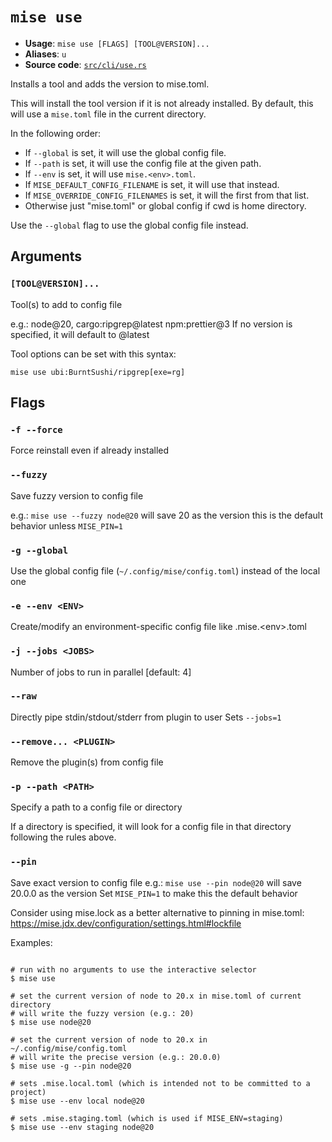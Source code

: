 # `mise use`

- **Usage**: `mise use [FLAGS] [TOOL@VERSION]...`
- **Aliases**: `u`
- **Source code**: [`src/cli/use.rs`](https://github.com/jdx/mise/blob/main/src/cli/use.rs)

Installs a tool and adds the version to mise.toml.

This will install the tool version if it is not already installed.
By default, this will use a `mise.toml` file in the current directory.

In the following order:

- If `--global` is set, it will use the global config file.
- If `--path` is set, it will use the config file at the given path.
- If `--env` is set, it will use `mise.<env>.toml`.
- If `MISE_DEFAULT_CONFIG_FILENAME` is set, it will use that instead.
- If `MISE_OVERRIDE_CONFIG_FILENAMES` is set, it will the first from that list.
- Otherwise just "mise.toml" or global config if cwd is home directory.

Use the `--global` flag to use the global config file instead.

## Arguments

### `[TOOL@VERSION]...`

Tool(s) to add to config file

e.g.: node@20, cargo:ripgrep@latest npm:prettier@3
If no version is specified, it will default to @latest

Tool options can be set with this syntax:

```
mise use ubi:BurntSushi/ripgrep[exe=rg]
```

## Flags

### `-f --force`

Force reinstall even if already installed

### `--fuzzy`

Save fuzzy version to config file

e.g.: `mise use --fuzzy node@20` will save 20 as the version
this is the default behavior unless `MISE_PIN=1`

### `-g --global`

Use the global config file (`~/.config/mise/config.toml`) instead of the local one

### `-e --env <ENV>`

Create/modify an environment-specific config file like .mise.&lt;env>.toml

### `-j --jobs <JOBS>`

Number of jobs to run in parallel
[default: 4]

### `--raw`

Directly pipe stdin/stdout/stderr from plugin to user Sets `--jobs=1`

### `--remove... <PLUGIN>`

Remove the plugin(s) from config file

### `-p --path <PATH>`

Specify a path to a config file or directory

If a directory is specified, it will look for a config file in that directory following the rules above.

### `--pin`

Save exact version to config file
e.g.: `mise use --pin node@20` will save 20.0.0 as the version
Set `MISE_PIN=1` to make this the default behavior

Consider using mise.lock as a better alternative to pinning in mise.toml:
<https://mise.jdx.dev/configuration/settings.html#lockfile>

Examples:

```

# run with no arguments to use the interactive selector
$ mise use

# set the current version of node to 20.x in mise.toml of current directory
# will write the fuzzy version (e.g.: 20)
$ mise use node@20

# set the current version of node to 20.x in ~/.config/mise/config.toml
# will write the precise version (e.g.: 20.0.0)
$ mise use -g --pin node@20

# sets .mise.local.toml (which is intended not to be committed to a project)
$ mise use --env local node@20

# sets .mise.staging.toml (which is used if MISE_ENV=staging)
$ mise use --env staging node@20
```
